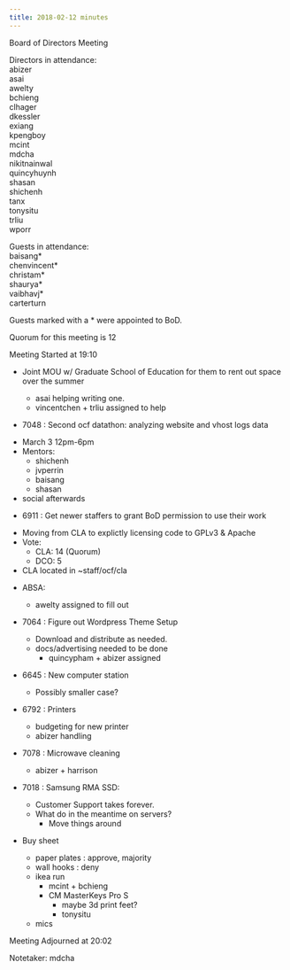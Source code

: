 ```yaml
---
title: 2018-02-12 minutes
---
```

Board of Directors Meeting   

Directors in attendance:   
abizer   
asai   
awelty   
bchieng   
clhager   
dkessler   
exiang   
kpengboy   
mcint   
mdcha   
nikitnainwal   
quincyhuynh   
shasan   
shichenh   
tanx   
tonysitu   
trliu   
wporr   

Guests in attendance:   
baisang*   
chenvincent*   
christam*   
shaurya*   
vaibhavj*   
carterturn   

Guests marked with a * were appointed to BoD.   

Quorum for this meeting is 12   

Meeting Started at 19:10   

* Joint MOU w/ Graduate School of Education for them to rent out space over the
  summer   
  - asai helping writing one.
  - vincentchen + trliu assigned to help

* 7048 : Second ocf datathon: analyzing website and vhost logs data
 - March 3 12pm-6pm
 - Mentors:
   - shichenh
   - jvperrin
   - baisang
   - shasan
 - social afterwards

* 6911 : Get newer staffers to grant BoD permission to use their work
 - Moving from CLA to explictly licensing code to GPLv3 & Apache
 - Vote:
   - CLA: 14 (Quorum)
   - DCO: 5
 - CLA located in ~staff/ocf/cla

* ABSA: 
  - awelty assigned to fill out

* 7064 : Figure out Wordpress Theme Setup
  - Download and distribute as needed. 
  - docs/advertising needed to be done
    - quincypham + abizer assigned

* 6645 : New computer station
  - Possibly smaller case?

* 6792 : Printers
  - budgeting for new printer
  - abizer handling

* 7078 : Microwave cleaning
  - abizer + harrison

* 7018 : Samsung RMA SSD:
  - Customer Support takes forever.
  - What do in the meantime on servers?
    - Move things around

* Buy sheet
  - paper plates : approve, majority
  - wall hooks   : deny
  - ikea run
    - mcint + bchieng
    - CM MasterKeys Pro S
      - maybe 3d print feet?
      - tonysitu 
  - mics

Meeting Adjourned at 20:02   

Notetaker: mdcha   
